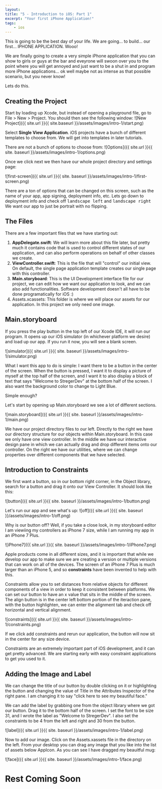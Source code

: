 ```yaml
---
layout:
title: "5 - Introduction to iOS: Part 1"
excerpt: "Your first iPhone Application!"
tags:
    - ios
---
```

This is going to be the best day of your life. We are going... to build... our first... IPHONE APPLICATION. Wooo! 

We are finally going to create a very simple iPhone application that you can show to girls or guys at the bar and eveyrone will swoon over you to the point where you will get annoyed and just want to be a shut in and program more iPhone applications... ok well maybe not as intense as that possible scenario, but you never know!

Lets do this. 

## Creating the Project
Start by loading up Xcode, but instead of opening a playground file, go to File > New > Project. You should then see the following window:
![New Project]({{ site.url }}{{ site.baseurl }}/assets/images/intro-1/start.png)

Select <b>Single View Application</b>. iOS projects have a bunch of different templates to choose from. We will get into templates in later tutorials.

There are not a bunch of options to choose from:
![Options]({{ site.url }}{{ site. baseurl }}/assets/images/intro-1/options.png) 

Once we click next we then have our whole project directory and settings page:

![first-screen]({{ site.url }}{{ site. baseurl }}/assets/images/intro-1/first-screen.png) 

There are a ton of options that can be changed on this screen, such as the name of your app, app signing, deployment info, etc. Lets go down to deployment info and check off <kbd>landscape left</kbd> and <kbd>landscape right</kbd> We want our app to just be portrait with no flipping.

## The Files
There are a few important files that we have starting out:
1. <b>AppDelegate.swift</b>: We will learn more about this file later, but pretty much it contains code that is used to control different states of our application, and can also perform operations on behalf of other classes we create.
2. <b>ViewController.swift</b>: This is the file that will "control" our initial view. On default, the single page application template creates our single page with this controller. 
3. <b>Main.storyboard</b>: This is the UI Development interface file for our project, we can edit how we want our application to look, and we can also add functionalities. Software development doesn't all have to be done programatically for iOS :)
4. Assets.xcassets: This folder is where we will place our assets for our application. In this project we only need one image.

## Main.storyboard
If you press the play button in the top left of our Xcode IDE, it will run our program. It opens up our iOS simulator (in whichever platform we desire) and load up our app. If you run it now, you will see a blank screen. 

![simulator]({{ site.url }}{{ site. baseurl }}/assets/images/intro-1/simulator.png) 

What I want this app to do is simple: I want there to be a button in the center of the screen. When the button is pressed, I want it to display a picture of myself at the top half of the screen, and I want it to also display a block of text that says "Welcome to StregerDev" at the bottom half of the screen. I also want the background color to change to Light Blue. 

Simple enough?

Let's start by opening up Main.storyboard we see a lot of different sections. 

![main.storyboard]({{ site.url }}{{ site. baseurl }}/assets/images/intro-1/main.png) 

We have our project directory files to our left. Directly to the right we have our directory structure for our objects within Main.storyboard. In this case we only have one view controller. In the middle we have our interactive design pane in which we can actually drag and drop different items onto our controller. On the right we have our utilities, where we can change properties over different components that we have selected. 

## Introduction to Constraints

We first want a button, so in our bottom right corner, in the Object library, search for a button and drag it onto our View Controller. It should look like this:

![button]({{ site.url }}{{ site. baseurl }}/assets/images/intro-1/button.png) 

Let's run our app and see what's up:
![off]({{ site.url }}{{ site. baseurl }}/assets/images/intro-1/off.png) 

Why is our button off? Well, if you take a close look, in my storyboard editor I am viewiing my controllers as iPhone 7 size, while I am running my app in an iPhone 7 Plus. 

![iPhone7]({{ site.url }}{{ site. baseurl }}/assets/images/intro-1/iPhone7.png) 

Apple products come in all different sizes, and it is important that while we develop our app to make sure we are creating a version or multiple versions that can work on all of the devices. The screen of an iPhone 7 Plus is much larger than an iPhone 5, and so <b>constraints</b> have been invented to help with this. 

Constraints allow you to set distances from relative objects for different components of a view in order to keep it consistent between platforms. We can set our button to have an x value that sits in the middle of the screen. The align button is in the center left bottom portion of the iteraction pane, with the button highlighten, we can enter the alignment tab and check off horizontal and vertical alignment.

![constraints]({{ site.url }}{{ site. baseurl }}/assets/images/intro-1/constraints.png) 

If we click add constraints and rerun our application, the button will now sit in the center for any size device.

Constraints are an extremely important part of iOS development, and it can get pretty advanced. We are starting early with easy constraint applications to get you used to it.

## Adding the Image and Label
We can change the title of our button by double clicking on it or highlighting the button and changing the value of Title in the Attributes Inspector of the right pane. I am changing it to say "click here to see my beautiful face." 

We can add the label by grabbing one from the object library where we got our button. Drag it to the bottom half of the screen. I set the font to be size 31, and I wrote the label as "Welcome to StregerDev". I also set the constraints to be 4 from the left and right and 30 from the button. 

![label]({{ site.url }}{{ site. baseurl }}/assets/images/intro-1/label.png) 

Now to add our image. Click on the Assets.xassets file in the directory on the left. From your desktop you can drag any image that you like into the list of assets below AppIcon. As you can see I have dragged my beauitful mug:

![face]({{ site.url }}{{ site. baseurl }}/assets/images/intro-1/face.png)

# Rest Coming Soon